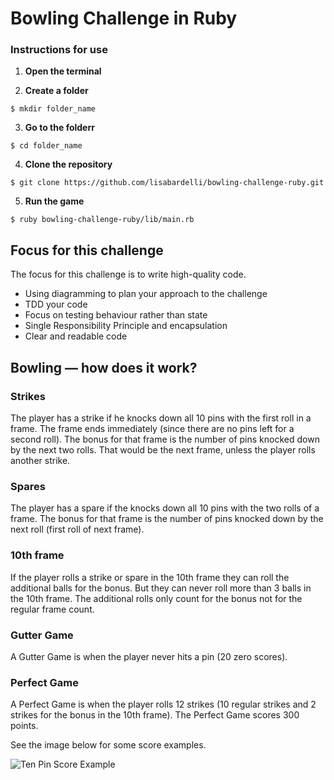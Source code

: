 Bowling Challenge in Ruby
=================

### Instructions for use

1. **Open the terminal**

2. **Create a folder**
```
$ mkdir folder_name 
```
3. **Go to the folderr**
```
$ cd folder_name 
```
4. **Clone the repository**
```
$ git clone https://github.com/lisabardelli/bowling-challenge-ruby.git
```
5. **Run the game**
```
$ ruby bowling-challenge-ruby/lib/main.rb
```

## Focus for this challenge
The focus for this challenge is to write high-quality code.

* Using diagramming to plan your approach to the challenge
* TDD your code
* Focus on testing behaviour rather than state
* Single Responsibility Principle and encapsulation
* Clear and readable code

## Bowling — how does it work?

### Strikes

The player has a strike if he knocks down all 10 pins with the first roll in a frame. The frame ends immediately (since there are no pins left for a second roll). The bonus for that frame is the number of pins knocked down by the next two rolls. That would be the next frame, unless the player rolls another strike.

### Spares

The player has a spare if the knocks down all 10 pins with the two rolls of a frame. The bonus for that frame is the number of pins knocked down by the next roll (first roll of next frame).

### 10th frame

If the player rolls a strike or spare in the 10th frame they can roll the additional balls for the bonus. But they can never roll more than 3 balls in the 10th frame. The additional rolls only count for the bonus not for the regular frame count.


### Gutter Game

A Gutter Game is when the player never hits a pin (20 zero scores).

### Perfect Game

A Perfect Game is when the player rolls 12 strikes (10 regular strikes and 2 strikes for the bonus in the 10th frame). The Perfect Game scores 300 points.



See the image below for some score examples.


![Ten Pin Score Example](images/example_ten_pin_scoring.png)
